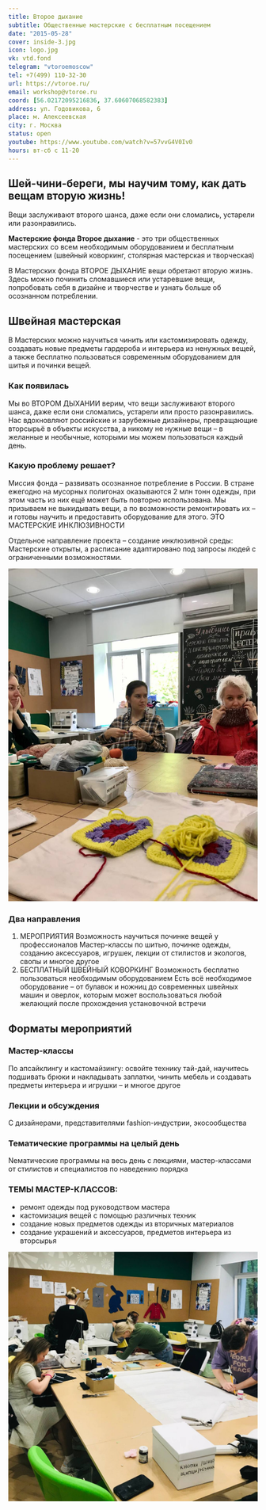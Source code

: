 ```yaml
---
title: Второе дыхание
subtitle: Общественные мастерские с бесплатным посещением
date: "2015-05-28"
cover: inside-3.jpg
icon: logo.jpg
vk: vtd.fond
telegram: "vtoroemoscow"
tel: +7(499) 110-32-30
url: https://vtoroe.ru/
email: workshop@vtoroe.ru
coord: [56.02172095216836, 37.60607068582383]
address: ул. Годовикова, 6
place: м. Алексеевская
city: г. Москва
status: open
youtube: https://www.youtube.com/watch?v=57vvG4V0Iv0
hours: вт-сб с 11-20
---
```


## Шей-чини-береги, мы научим тому, как дать вещам вторую жизнь!

Вещи заслуживают второго шанса, даже если они сломались, устарели или разонравились. 

**Мастерские фонда Второе дыхание** - это три общественных мастерских со всем необходимым оборудованием и бесплатным посещением (швейный коворкинг, столярная мастерская и творческая)

В Мастерских фонда ВТОРОЕ ДЫХАНИЕ вещи обретают вторую жизнь. Здесь можно починить сломавшиеся или устаревшие вещи, попробовать себя в дизайне и творчестве и узнать больше об осознанном потреблении.

## Швейная мастерская

В Мастерских можно научиться чинить или кастомизировать одежду, создавать новые предметы гардероба и интерьера из ненужных вещей, а также бесплатно пользоваться современным оборудованием для шитья и починки вещей. 

### Как появилась

Мы во ВТОРОМ ДЫХАНИИ верим, что вещи заслуживают второго шанса, даже если они сломались, устарели или просто разонравились. Нас вдохновляют российские и зарубежные дизайнеры, превращающие вторсырьё в объекты искусства, а никому не нужные вещи – в желанные и необычные, которыми мы можем пользоваться каждый день.

### Какую проблему решает?

Миссия фонда – развивать осознанное потребление в России. В стране ежегодно на мусорных полигонах оказываются 2 млн тонн одежды, при этом часть из них ещё может быть повторно использована. Мы призываем не выкидывать вещи, а по возможности ремонтировать их – и готовы научить и предоставить оборудование для этого.
ЭТО МАСТЕРСКИЕ ИНКЛЮЗИВНОСТИ

Отдельное направление проекта – создание инклюзивной среды: Мастерские открыты, а расписание адаптировано под запросы людей с ограниченными возможностями.

![](./inside.jpg)

### Два направления

1. МЕРОПРИЯТИЯ
	Возможность научиться починке вещей у профессионалов
	Мастер-классы по шитью, починке одежды, созданию аксессуаров, игрушек, лекции от стилистов и экологов, свопы и многое другое
2. БЕСПЛАТНЫЙ ШВЕЙНЫЙ КОВОРКИНГ
	Возможность бесплатно пользоваться необходимым оборудованием
	Есть всё необходимое оборудование – от булавок и ножниц до современных швейных машин и оверлок, которым может воспользоваться любой желающий после прохождения установочной встречи

## Форматы мероприятий

### Мастер-классы

По апсайклингу и кастомайзингу: освойте технику тай-дай, научитесь подшивать брюки и накладывать заплатки, чинить мебель и создавать предметы интерьера и игрушки – и многое другое

### Лекции и обсуждения

С дизайнерами, представителями fashion-индустрии, экосообщества

### Тематические программы на целый день

Nематические программы на весь день с лекциями, мастер-классами от стилистов и специалистов по наведению порядка

### ТЕМЫ МАСТЕР-КЛАССОВ:

- ремонт одежды под руководством мастера
- кастомизация вещей с помощью различных техник
- создание новых предметов одежды из вторичных материалов
- создание украшений и аксессуаров, предметов интерьера из вторсырья

![](./inside-2.jpg)
